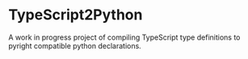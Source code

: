 # TypeScript2Python

A work in progress project of compiling TypeScript type definitions to pyright compatible python declarations.

